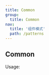 ```yaml
---
title: Common
group:
  title: Common
nav:
  title: '组件模式'
  path: /patterns
---
```


## Common

Usage:

<code src="./usage/index.tsx" />

<API></API>
